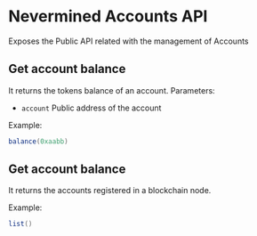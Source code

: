 # Nevermined Accounts API

Exposes the Public API related with the management of Accounts

## Get account balance

It returns the tokens balance of an account. Parameters:

* `account` Public address of the account

Example:

```java
balance(0xaabb)
```


## Get account balance

It returns the accounts registered in a blockchain node.

Example:

```java
list()
```

